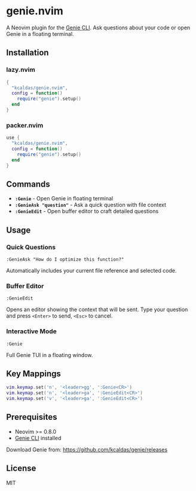 # genie.nvim

A Neovim plugin for the [Genie CLI](https://github.com/kcaldas/genie). Ask questions about your code or open Genie in a floating terminal.

## Installation

### lazy.nvim
```lua
{
  "kcaldas/genie.nvim",
  config = function()
    require("genie").setup()
  end
}
```

### packer.nvim
```lua
use {
  "kcaldas/genie.nvim",
  config = function()
    require("genie").setup()
  end
}
```

## Commands

- **`:Genie`** - Open Genie in floating terminal
- **`:GenieAsk "question"`** - Ask a quick question with file context
- **`:GenieEdit`** - Open buffer editor to craft detailed questions

## Usage

### Quick Questions
```vim
:GenieAsk "How do I optimize this function?"
```
Automatically includes your current file reference and selected code.

### Buffer Editor
```vim
:GenieEdit
```
Opens an editor showing the context that will be sent. Type your question and press `<Enter>` to send, `<Esc>` to cancel.

### Interactive Mode
```vim
:Genie
```
Full Genie TUI in a floating window.

## Key Mappings

```lua
vim.keymap.set('n', '<leader>gg', ':Genie<CR>')
vim.keymap.set('n', '<leader>ga', ':GenieEdit<CR>')
vim.keymap.set('v', '<leader>ga', ':GenieEdit<CR>')
```

## Prerequisites

- Neovim >= 0.8.0
- [Genie CLI](https://github.com/kcaldas/genie) installed

Download Genie from: https://github.com/kcaldas/genie/releases

## License

MIT